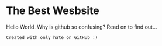 
# The Best Wesbsite

<html lang="en">
<head>
    <meta charset="UTF-8">
    <meta name="viewport" content="width=device-width, initial-scale=1.0">
    <link rel="stylesheet" href="style.css">
</head>
<body>
   

 Hello World.
Why is github so confusing? 
    Read on to find out...

    
    Created with only hate on GitHub :)
    

</body>
</html>


